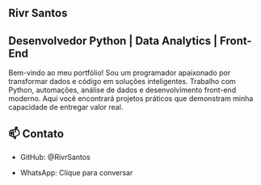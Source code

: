 ## Rivr Santos
## Desenvolvedor Python | Data Analytics | Front-End
Bem-vindo ao meu portfólio! Sou um programador apaixonado por transformar dados e código em soluções inteligentes. Trabalho com Python, automações, análise de dados e desenvolvimento front-end moderno. Aqui você encontrará projetos práticos que demonstram minha capacidade de entregar valor real.                      

## 📫 Contato
- GitHub: @RivrSantos

- WhatsApp: Clique para conversar
